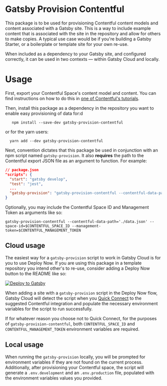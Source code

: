 # Gatsby Provision Contentful

This package is to be used for provisioning Contentful content models and content associated with a Gatsby site. This is a way to include example content that is associated with the site in the repository and allow for others to make copies. A typical use case would be if you're building a Gatsby Starter, or a boilerplate or template site for your own re-use.

When included as a dependency to your Gatsby site, and configured correctly, it can be used in two contexts — within Gatsby Cloud and locally.

# Usage

First, export your Contentful Space's content model and content. You can find instructions on how to do this in [one of Contentful's tutorials](https://www.contentful.com/developers/docs/tutorials/cli/import-and-export/).

Then, install this package as a dependency in the repository you want to enable easy provisioning of data for:d

```shell
   npm install --save-dev gatsby-provision-contentful
```

or for the yarn users:

```shell
  yarn add --dev gatsby-provision-contentful
```

Next, convention dictates that this package be used in conjunction with an npm script named `gatsby-provision`. It also **requires** the path to the Contentful export JSON file as an argument to function. For example:

```json
// package.json
"scripts": {
  "start": "gatsby develop",
  "test": "jest",
  ...
  "gatsby-provision": "gatsby-provision-contentful --contentful-data-path='./data.json'"
}
```

Optionally, you may include the Contentful Space ID and Management Token as arguments like so:

`gatsby-provision-contentful --contentful-data-path='./data.json' --space-id=$CONTENTFUL_SPACE_ID --management-token=$CONTENTFUL_MANAGEMENT_TOKEN`

## Cloud usage

The easiest way for a `gatsby-provision` script to work in Gatsby Cloud is for you to use Deploy Now. If you are using this package in a template repository you intend other's to re-use, consider adding a Deploy Now button to the README like so:

[![Deploy to Gatsby](https://www.gatsbyjs.com/deploynow.png "Deploy to Gatsby")](https://www.gatsbyjs.com/dashboard/deploynow?url={YOUR_GITHUB_REPO_URL})

When adding a site with a `gatsby-provision` script in the Deploy Now flow, Gatsby Cloud will detect the script when you [Quick Connect](https://support.gatsbyjs.com/hc/en-us/articles/1500000965601-Connecting-to-Contentful-with-Quick-Connect) to the suggested Contentful integration and populate the necessary environment variables for the script to run successfully.

If for whatever reason you choose not to Quick Connect, for the purposes of `gatsby-provision-contentful`, both `CONTENTFUL_SPACE_ID` and `CONTENTFUL_MANAGEMENT_TOKEN` environment variables are required.

## Local usage

When running the `gatsby-provision` locally, you will be prompted for environment variables if they are not found on the current process. Additionally, after provisioning your Contentful space, the script will generate a `.env.development` and an `.env.production` file, populated with the environment variables values you provided.
